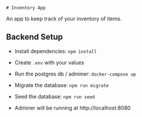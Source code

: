 	# Inventory App

An app to keep track of your inventory of items.

## Backend Setup

* Install dependencies: `npm install`
* Create `.env` with your values
* Run the postgres db / adminer: `docker-compose up`
* Migrate the database: `npm run migrate`
* Seed the database: `npm run seed`

* Adminer will be running at http://localhost:8080
